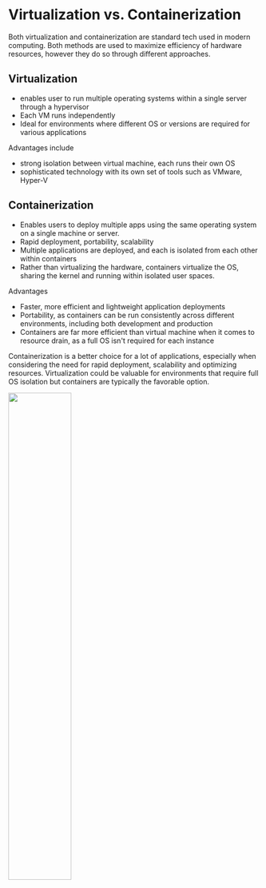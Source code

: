 # Virtualization vs. Containerization

Both virtualization and containerization are standard tech used in modern computing. Both methods are used to maximize efficiency of hardware resources, however they do so through different approaches.

## Virtualization
- enables user to run multiple operating systems within a single server through a hypervisor
- Each VM runs independently
- Ideal for environments where different OS or versions are required for various applications

Advantages include
- strong isolation between virtual machine, each runs their own OS
- sophisticated technology with its own set of tools such as VMware, Hyper-V

## Containerization 
- Enables users to deploy multiple apps using the same operating system on a single machine or server.
- Rapid deployment, portability, scalability
- Multiple applications are deployed, and each is isolated from each other within containers
- Rather than virtualizing the hardware, containers virtualize the OS, sharing the kernel and running within isolated user spaces.

Advantages
- Faster, more efficient and lightweight application deployments
- Portability, as containers can be run consistently across different environments, including both development and production
- Containers are far more efficient than virtual machine when it comes to resource drain, as a full OS isn't required for each instance

Containerization is a better choice for a lot of applications, especially when considering the need for rapid deployment, scalability and optimizing resources. Virtualization could be valuable for environments that require full OS isolation but containers are typically the favorable option. 

<image src="https://www.docker.com/wp-content/uploads/2021/11/docker-containerized-and-vm-transparent-bg.png" width="50%">
